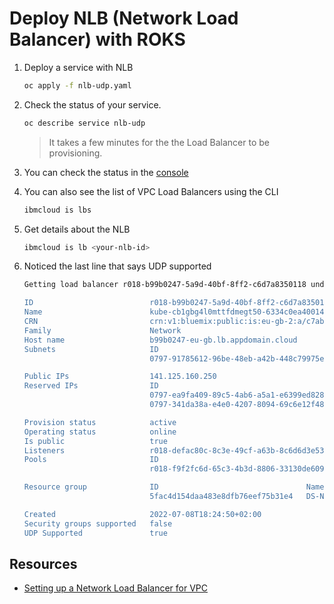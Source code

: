 # Deploy NLB (Network Load Balancer) with ROKS

1. Deploy a service with NLB

    ```sh
    oc apply -f nlb-udp.yaml
    ```

1. Check the status of your service.

    ```sh
    oc describe service nlb-udp
    ```

    > It takes a few minutes for the the Load Balancer to be provisioning. 

1. You can check the status in the [console](https://cloud.ibm.com/vpc-ext/network/loadBalancers)

1. You can also see the list of VPC Load Balancers using the CLI

    ```sh
    ibmcloud is lbs
    ```

1. Get details about the NLB

    ```sh
    ibmcloud is lb <your-nlb-id>
    ```

1. Noticed the last line that says UDP supported

    ```sh
    Getting load balancer r018-b99b0247-5a9d-40bf-8ff2-c6d7a8350118 under account CPL@fr ibm com's Account as user lionel.mace@fr.ibm.com...

    ID                          r018-b99b0247-5a9d-40bf-8ff2-c6d7a8350118
    Name                        kube-cb1gbg4l0mttfdmegt50-6334c0ea400147b5bf44c499d47e06e7
    CRN                         crn:v1:bluemix:public:is:eu-gb-2:a/c7ab6a05ec1e3eb13f5e81aa302bdbd0::load-balancer:r018-b99b0247-5a9d-40bf-8ff2-c6d7a8350118
    Family                      Network
    Host name                   b99b0247-eu-gb.lb.appdomain.cloud
    Subnets                     ID                                          Name
                                0797-91785612-96be-48eb-a42b-448c79975ef7   sn-20220617-02

    Public IPs                  141.125.160.250
    Reserved IPs                ID                                          Address        Subnet
                                0797-ea9fa409-89c5-4ab6-a5a1-e6399ed828dd   10.242.64.25   0797-91785612-96be-48eb-a42b-448c79975ef7
                                0797-341da38a-e4e0-4207-8094-69c6e12f4844   10.242.64.26   0797-91785612-96be-48eb-a42b-448c79975ef7

    Provision status            active
    Operating status            online
    Is public                   true
    Listeners                   r018-defac80c-8c3e-49cf-a63b-8c6d6d3e5333
    Pools                       ID                                          Name
                                r018-f9f2fc6d-65c3-4b3d-8806-33130de6094d   tcp-8080-30263

    Resource group              ID                                 Name
                                5fac4d154daa483e8dfb76eef75b31e4   DS-NuoDB

    Created                     2022-07-08T18:24:50+02:00
    Security groups supported   false
    UDP Supported               true
    ```

## Resources

* [Setting up a Network Load Balancer for VPC](https://cloud.ibm.com/docs/containers?topic=containers-vpc-lbaas#nlb_vpc)
